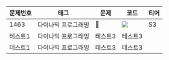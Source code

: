 |문제번호|태그|문제|코드|티어|
|------|---|---|---|---|
|1463|다이나믹 프로그래밍|📄|<img src="https://img.shields.io/badge/github">|S3|
|테스트1|다이나믹 프로그래밍|테스트3|테스트3|
|테스트1|다이나믹 프로그래밍|테스트3|테스트3|
